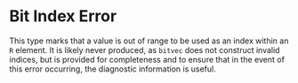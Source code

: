 # Bit Index Error

This type marks that a value is out of range to be used as an index within an
`R` element. It is likely never produced, as `bitvec` does not construct invalid
indices, but is provided for completeness and to ensure that in the event of
this error occurring, the diagnostic information is useful.
